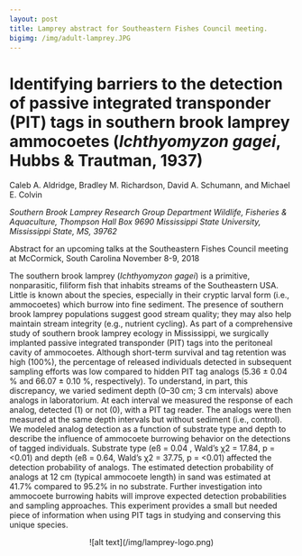 ```yaml
---
layout: post
title: Lamprey abstract for Southeastern Fishes Council meeting. 
bigimg: /img/adult-lamprey.JPG
---
```


# Identifying barriers to the detection of passive integrated transponder (PIT) tags in southern brook lamprey ammocoetes (_Ichthyomyzon gagei_, Hubbs & Trautman, 1937) 

Caleb A. Aldridge, Bradley M. Richardson, David A. Schumann, and Michael E. Colvin 

_Southern Brook Lamprey Research Group
Department Wildlife, Fisheries & Aquaculture, Thompson Hall Box 9690
Mississippi State University, Mississippi State, MS, 39762_
 

Abstract for an upcoming talks at the Southeastern Fishes Council
meeting at McCormick, South Carolina November 8-9, 2018

The southern brook lamprey (_Ichthyomyzon gagei_) is a 
primitive, nonparasitic, filiform fish that inhabits streams of the 
Southeastern USA. Little is known about the species, especially in their 
cryptic larval form (i.e., ammocoetes) which burrow into fine sediment. 
The presence of southern brook lamprey populations suggest good stream 
quality; they may also help maintain stream integrity (e.g., nutrient 
cycling). As part of a comprehensive study of southern brook lamprey 
ecology in Mississippi, we surgically implanted passive integrated 
transponder (PIT) tags into the peritoneal cavity of ammocoetes. 
Although short-term survival and tag retention was high (100%), the 
percentage of released individuals detected in subsequent sampling 
efforts was low compared to hidden PIT tag analogs (5.36 ± 0.04 % and 
66.07 ± 0.10 %, respectively). To understand, in part, this 
discrepancy, we varied sediment depth (0–30 cm; 3 cm intervals) above 
analogs in laboratorium. At each interval we measured the response of 
each analog, detected (1) or not (0), with a PIT tag reader. The analogs 
were then measured at the same depth intervals but without sediment 
(i.e., control). We modeled analog detection as a function of substrate 
type and depth to describe the influence of ammocoete burrowing behavior 
on the detections of tagged individuals. Substrate type (eß = 0.04 , 
Wald’s χ2 = 17.84, p = <0.01) and depth (eß = 0.64, Wald’s χ2 = 
37.75, p = <0.01) affected the detection probability of analogs. The 
estimated detection probability of analogs at 12 cm (typical ammocoete 
length) in sand was estimated at 41.7% compared to 95.2% in no 
substrate. Further investigation into ammocoete burrowing habits will 
improve expected detection probabilities and sampling approaches. This 
experiment provides a small but needed piece of information when using 
PIT tags in studying and conserving this unique species. 

<center>
![alt text](/img/lamprey-logo.png)
</center>
